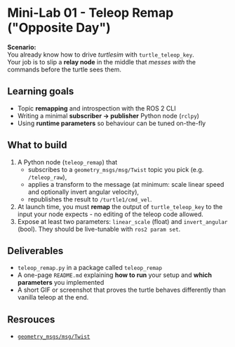 # Mini-Lab 01 - Teleop Remap ("Opposite Day")

**Scenario:**  
You already know how to drive *turtlesim* with `turtle_teleop_key`.  
Your job is to slip a **relay node** in the middle that *messes with* the commands before the turtle sees them.

## Learning goals
* Topic **remapping** and introspection with the ROS 2 CLI  
* Writing a minimal **subscriber -> publisher** Python node (`rclpy`)  
* Using **runtime parameters** so behaviour can be tuned on-the-fly

## What to build
1. A Python node (`teleop_remap`) that  
   * subscribes to a `geometry_msgs/msg/Twist` topic you pick (e.g. `/teleop_raw`),  
   * applies a transform to the message (at minimum: scale linear speed and optionally invert angular velocity),  
   * republishes the result to `/turtle1/cmd_vel`.
2. At launch time, you must **remap** the output of `turtle_teleop_key` to the input your node expects - no editing of the teleop code allowed.
3. Expose at least two parameters: `linear_scale` (float) and `invert_angular` (bool).  They should be live-tunable with `ros2 param set`.

## Deliverables
* `teleop_remap.py` in a package called `teleop_remap`
* A one-page `README.md` explaining **how to run** your setup and **which parameters** you implemented
* A short GIF or screenshot that proves the turtle behaves differently than vanilla teleop at the end.


## Resrouces 
* [`geometry_msgs/msg/Twist`](https://docs.ros.org/en/humble/p/geometry_msgs/msg/Twist.html)
